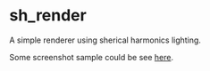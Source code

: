 # sh_render
A simple renderer using sherical harmonics lighting.

Some screenshot sample could be see [here](./sample).
